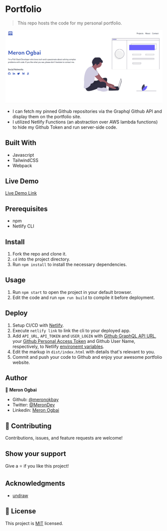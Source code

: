 # Portfolio

> This repo hosts the code for my personal portfolio.

![screenshot](./app_screenshot.png)

- I can fetch my pinned Github repositories via the Graphql Github API and display them on the portfolio site.
- I utilized Netlify Functions (an abstraction over AWS lambda functions) to hide my Github Token and run server-side code.

## Built With

- Javascript
- TailwindCSS
- Webpack

## Live Demo

[Live Demo Link](https://meronogbai.me)

## Prerequisites

- npm
- Netlify CLI

## Install

1. Fork the repo and clone it.
1. `cd` into the project directory.
1. Run `npm install` to install the necessary dependencies.

## Usage

1. Run `npm start` to open the project in your default browser.
1. Edit the code and run `npm run build` to compile it before deployment.

## Deploy

1. Setup CI/CD with [Netlify](https://www.netlify.com/products/workflow/).
1. Execute `netlify link` to link the cli to your deployed app.
1. Add `API_URL`, `API_TOKEN` and `USER_LOGIN` with [Github GraphQL API URL](https://docs.github.com/en/graphql/guides/forming-calls-with-graphql#the-graphql-endpoint), your [Github Personal Access Token](https://github.com/settings/tokens) and Github User Name, respectively, to Netlify [environemt variables](https://docs.netlify.com/configure-builds/environment-variables/).
1. Edit the markup in `dist/index.html` with details that's relevant to you.
1. Commit and push your code to Github and enjoy your awesome portfolio website.

## Author

👤 **Meron Ogbai**

- Github: [@meronokbay](https://github.com/meronokbay)
- Twitter: [@MeronDev](https://twitter.com/MeronDev)
- Linkedin: [Meron Ogbai](https://linkedin.com/in/meron-ogbai/)

## 🤝 Contributing

Contributions, issues, and feature requests are welcome!

## Show your support

Give a ⭐️ if you like this project!

## Acknowledgments

- [undraw](https://undraw.co/)

## 📝 License

This project is [MIT](./LICENSE) licensed.
